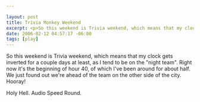 ```yaml
--- 

layout: post
title: Trivia Monkey Weekend
excerpt: <p>So this weekend is Trivia weekend, which means that my clock gets inverted for a couple days at least, as I tend to be on the "night team".  Right now it's the beginning of hour 40, of which I've been around for about half.   We just found out we're ahead of the team on the other side of the city. Hooray! </p><p>Holy Hell. Audio Speed Round.</p>
date: 2006-02-12 04:57:17 -06:00
tags: [play]
---
```

So this weekend is Trivia weekend, which means that my clock gets inverted for a couple days at least, as I tend to be on the "night team".  Right now it's the beginning of hour 40, of which I've been around for about half.   We just found out we're ahead of the team on the other side of the city. Hooray!

Holy Hell. Audio Speed Round.

